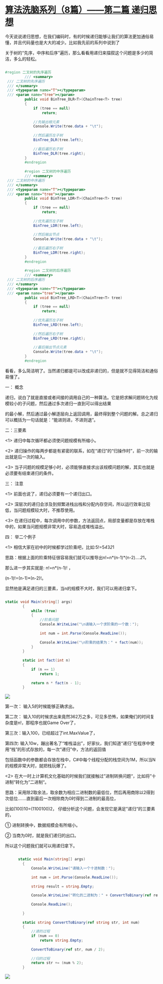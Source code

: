 # [算法洗脑系列（8篇）——第二篇 递归思想][0] 

今天说说递归思想，在我们编码时，有的时候递归能够让我们的算法更加通俗易懂，并且代码量也是大大的减少。比如我先前的系列中说到了

关于树的“先序，中序和后序”遍历，那么看看用递归来描叙这个问题是多少的简洁，多么的轻松。

 
```csharp

#region 二叉树的先序遍历  
         /// <summary>  
 /// 二叉树的先序遍历  
 /// </summary>  
 /// <typeparam name="T"></typeparam>  
 /// <param name="tree"></param>  
         public void BinTree_DLR<T>(ChainTree<T> tree)  
         {  
             if (tree == null)  
                 return;  
   
             //先输出根元素  
             Console.Write(tree.data + "\t");  
   
             //然后遍历左子树  
             BinTree_DLR(tree.left);  
   
             //最后遍历右子树  
             BinTree_DLR(tree.right);  
         }  
         #endregion  
   
         #region 二叉树的中序遍历  
         /// <summary>  
 /// 二叉树的中序遍历  
 /// </summary>  
 /// <typeparam name="T"></typeparam>  
 /// <param name="tree"></param>  
         public void BinTree_LDR<T>(ChainTree<T> tree)  
         {  
             if (tree == null)  
                 return;  
   
             //优先遍历左子树  
             BinTree_LDR(tree.left);  
   
             //然后输出节点  
             Console.Write(tree.data + "\t");  
   
             //最后遍历右子树  
             BinTree_LDR(tree.right);  
         }  
         #endregion  
   
         #region 二叉树的后序遍历  
         /// <summary>  
 /// 二叉树的后序遍历  
 /// </summary>  
 /// <typeparam name="T"></typeparam>  
 /// <param name="tree"></param>  
         public void BinTree_LRD<T>(ChainTree<T> tree)  
         {  
             if (tree == null)  
                 return;  
   
             //优先遍历左子树  
             BinTree_LRD(tree.left);  
   
             //然后遍历右子树  
             BinTree_LRD(tree.right);  
   
             //最后输出节点元素  
             Console.Write(tree.data + "\t");  
         }  
         #endregion
```

看看，多么简洁明了。当然递归都是可以改成非递归的，但是就不见得简洁和通俗易懂了。

一： 概念

递归，说白了就是直接或者间接的调用自己的一种算法。它是把求解问题转化为规模较小的子问题，然后通过多次递归一直到可以得出结果

的最小解，然后通过最小解逐层向上返回调用，最终得到整个问题的解。总之递归可以概括为一句话就是：“能进则进，不进则退”。

二：三要素

<1> 递归中每次循环都必须使问题规模有所缩小。

<2> 递归操作的每两步都是有紧密的联系，如在“递归”的“归操作时”，前一次的输出就是后一次的输入。

<3> 当子问题的规模足够小时，必须能够直接求出该规模问题的解，其实也就是必须要有结束递归的条件。

三： 注意

<1> 前面也说了，递归必须要有一个递归出口。

<2> 深层次的递归会涉及到频繁进栈出栈和分配内存空间，所以运行效率比较低，当问题规模较大时，不推荐使用。

<3> 在递归过程中，每次调用中的参数，方法返回点，局部变量都是存放在堆栈中的，如果当问题规模非常大时，容易造成堆栈溢出。

四： 举二个例子

<1> 相信大家在初中的时候都学过阶乘吧，比如:5!=5*4*3*2*1

思路：根据上面的阶乘特征很容易我们就可以推导出n!=n*(n-1)*(n-2)....*2*1，

那么进一步其实就是: n!=n*(n-1)! ，

(n-1)!=(n-1)*(n-2)!。

显然他是满足递归的三要素，当n的规模不大时，我们可以用递归拿下。

 
```csharp

static void Main(string[] args)  
        {  
            while (true)  
            {  
                //阶乘问题  
                Console.WriteLine("\n请输入一个求阶乘的一个数：");  
  
                int num = int.Parse(Console.ReadLine());  
  
                Console.WriteLine("\n阶乘的结果为：" + fact(num));  
            }  
        }  
  
        static int fact(int n)  
        {  
            if (n == 1)  
                return 1;  
  
            return n * fact(n - 1);  
        }
```

![][1]

第一次： 输入5的时候能够正确求出。

第二次： 输入10的时候求出来竟然362万之多，可见多恐怖，如果俺们的时间复杂度是n!，那程序也就Game Over了，

第三次：输入100，已经超过了int.MaxValue了，

第四次: 输入10w，蹦出著名了“堆栈溢出”，好家伙，我们知道“递归”在程序中使用“栈”的形式存放的，每一次“递归”中，方法的返回值

包括函数中的参数都会存放在栈中，C#中每个线程分配的栈空间为1M，所以当N的规模非常大时，就把栈玩爆了。

<2> 在大一时上计算机文化基础的时候我们就接触过”进制转换问题“，比如将”十进制“转化为”二进制“。

思路：采用除2取余法，取余数为相应二进制数的最低位，然后再用商除以2得到次低位.......直到最后一次相除商为0时得到二进制的最高位，

比如(100)10=(1100100)2， 仔细分析这个问题，会发现它是满足”递归“的三要素的，

① 进制转换中，数据规模会有所缩小。

② 当商为0时，就是我们递归的出口。

所以这个问题我们就可以用递归拿下。

 
```csharp

      static void Main(string[] args)  
        {  
            Console.WriteLine("请输入一个十进制数：");  
  
            int num = int.Parse(Console.ReadLine());  
  
            string result = string.Empty;  
  
            Console.WriteLine("转化的二进制为：" + ConvertToBinary(ref result, num));  
  
            Console.ReadLine();  
  
        }  
  
        static string ConvertToBinary(ref string str, int num)  
        {  
            //递的过程  
            if (num == 0)  
                return string.Empty;  
  
            ConvertToBinary(ref str, num / 2);  
  
            //归的过程  
            return str += (num % 2);  
        }
```

![][2]

[0]: http://www.cnblogs.com/huangxincheng/archive/2011/12/30/2306875.html
[1]: ./img/2011123000494965.png
[2]: ./img/2011123001314313.png